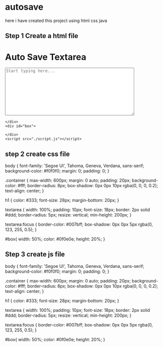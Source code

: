 # autosave
here i have created this project using html css java
## Step 1  Create a html file 

<!DOCTYPE html>
<html lang="en">
<head>
    <meta charset="UTF-8">
    <meta name="viewport" content="width=device-width, initial-scale=1.0">
    <title>Auto Save Textarea</title>
    <link rel="stylesheet" href="./style.css">
</head>
<body>
    <div class="container">
        <h1>Auto Save Textarea</h1>
        <textarea id="myTextarea" rows="10" cols="50" placeholder="Start typing here..."></textarea>

    </div>
    <div id="box">

    </div>
    <script src="./script.js"></script>
</body>
</html>

## step 2 create css file
body {
    font-family: 'Segoe UI', Tahoma, Geneva, Verdana, sans-serif;
    background-color: #f0f0f0;
    margin: 0;
    padding: 0;
}

.container {
    max-width: 600px;
    margin: 0 auto;
    padding: 20px;
    background-color: #fff;
    border-radius: 8px;
    box-shadow: 0px 0px 10px rgba(0, 0, 0, 0.2);
    text-align: center;
}

h1 {
    color: #333;
    font-size: 28px;
    margin-bottom: 20px;
}

textarea {
    width: 100%;
    padding: 10px;
    font-size: 18px;
    border: 2px solid #ddd;
    border-radius: 5px;
    resize: vertical;
    min-height: 200px;
}

textarea:focus {
    border-color: #007bff;
    box-shadow: 0px 0px 5px rgba(0, 123, 255, 0.5);
}

#box{
    width: 50%;
    color: #0f0e0e;
    height: 20%;
}

## Step 3 create js file
body {
    font-family: 'Segoe UI', Tahoma, Geneva, Verdana, sans-serif;
    background-color: #f0f0f0;
    margin: 0;
    padding: 0;
}

.container {
    max-width: 600px;
    margin: 0 auto;
    padding: 20px;
    background-color: #fff;
    border-radius: 8px;
    box-shadow: 0px 0px 10px rgba(0, 0, 0, 0.2);
    text-align: center;
}

h1 {
    color: #333;
    font-size: 28px;
    margin-bottom: 20px;
}

textarea {
    width: 100%;
    padding: 10px;
    font-size: 18px;
    border: 2px solid #ddd;
    border-radius: 5px;
    resize: vertical;
    min-height: 200px;
}

textarea:focus {
    border-color: #007bff;
    box-shadow: 0px 0px 5px rgba(0, 123, 255, 0.5);
}

#box{
    width: 50%;
    color: #0f0e0e;
    height: 20%;
}
